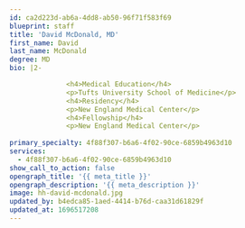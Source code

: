 ```yaml
---
id: ca2d223d-ab6a-4dd8-ab50-96f71f583f69
blueprint: staff
title: 'David McDonald, MD'
first_name: David
last_name: McDonald
degree: MD
bio: |2-

              <h4>Medical Education</h4>
              <p>Tufts University School of Medicine</p>
              <h4>Residency</h4>
              <p>New England Medical Center</p>
              <h4>Fellowship</h4>
              <p>New England Medical Center</p>
          
primary_specialty: 4f88f307-b6a6-4f02-90ce-6859b4963d10
services:
  - 4f88f307-b6a6-4f02-90ce-6859b4963d10
show_call_to_action: false
opengraph_title: '{{ meta_title }}'
opengraph_description: '{{ meta_description }}'
image: hh-david-mcdonald.jpg
updated_by: b4edca85-1aed-4414-b76d-caa31d61829f
updated_at: 1696517208
---
```

